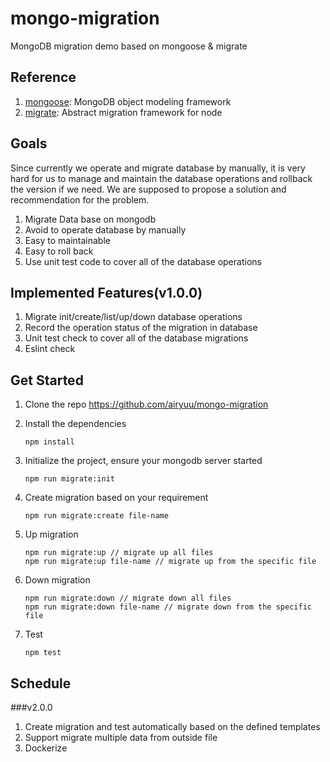 # mongo-migration
MongoDB migration demo based on mongoose & migrate

## Reference
1. [mongoose](https://mongoosejs.com/docs/index.html): MongoDB object modeling framework
2. [migrate](https://github.com/tj/node-migrate): Abstract migration framework for node

## Goals
Since currently we operate and migrate database by manually, it is very hard for us to manage and maintain the database operations and rollback the    version if we need. We are supposed to propose a solution and recommendation for the problem.

1. Migrate Data base on mongodb 
2. Avoid to operate database by manually
3. Easy to maintainable 
4. Easy to roll back
5. Use unit test code to cover all of the database operations

## Implemented Features(v1.0.0)

1. Migrate init/create/list/up/down database operations
2. Record the operation status of the migration in database
3. Unit test check to cover all of the database migrations
4. Eslint check

## Get Started

1. Clone the repo https://github.com/airyuu/mongo-migration
2. Install the dependencies

	```
	npm install
	```

3. Initialize the project, ensure your mongodb server started

	```
	npm run migrate:init
	```
	
4. Create migration based on your requirement

	```
	npm run migrate:create file-name
	```
	
5. Up migration

	```
	npm run migrate:up // migrate up all files
	npm run migrate:up file-name // migrate up from the specific file
	```
	
6. Down migration

	```
	npm run migrate:down // migrate down all files
	npm run migrate:down file-name // migrate down from the specific file
	```
	
7. Test

	```
	npm test
	```
	
## Schedule

###v2.0.0

1. Create migration and test automatically based on the defined templates
2. Support migrate multiple data from outside file
3. Dockerize


	